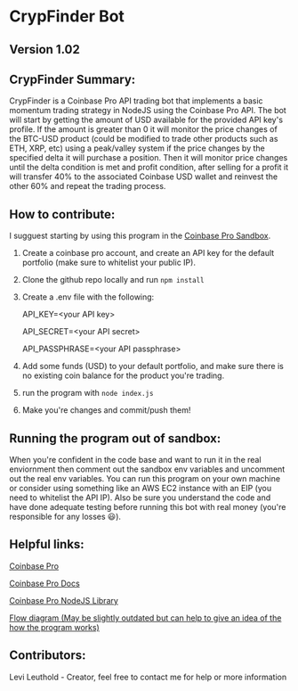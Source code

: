 # CrypFinder Bot 
## Version 1.02

## CrypFinder Summary: 
CrypFinder is a Coinbase Pro API trading bot that implements a basic momentum trading strategy in NodeJS using the Coinbase Pro API. The bot will start by getting the amount of USD available for the provided API key's profile. If the amount is greater than 0 it will monitor the price changes of the BTC-USD product (could be modified to trade other products such as ETH, XRP, etc) using a peak/valley system if the price changes by the specified delta it will purchase a position. Then it will monitor price changes until the delta condition is met and profit condition, after selling for a profit it will transfer 40% to the associated Coinbase USD wallet and reinvest the other 60% and repeat the trading process.

## How to contribute:
I sugguest starting by using this program in the [Coinbase Pro Sandbox](https://docs.pro.coinbase.com/#sandbox). 
1. Create a coinbase pro account, and create an API key for the default portfolio (make sure to whitelist your public IP). 
2. Clone the github repo locally and run `npm install`
3. Create a .env file with the following:

    API_KEY=\<your API key>

    API_SECRET=\<your API secret>

    API_PASSPHRASE=\<your API passphrase>
4. Add some funds (USD) to your default portfolio, and make sure there is no existing coin balance for the product you're trading.
5. run the program with `node index.js`
6. Make you're changes and commit/push them!

## Running the program out of sandbox:
When you're confident in the code base and want to run it in the real enviornment then comment out the sandbox env variables and uncomment out the real env variables. You can run this program on your own machine or consider using something like an AWS EC2 instance with an EIP (you need to whitelist the API IP). Also be sure you understand the code and have done adequate testing before running this bot with real money (you're responsible for any losses 😃).

## Helpful links:
[Coinbase Pro](https://pro.coinbase.com/trade/BTC-USD)

[Coinbase Pro Docs](https://docs.pro.coinbase.com/#introduction)

[Coinbase Pro NodeJS Library](https://www.npmjs.com/package/coinbase-pro)

[Flow diagram (May be slightly outdated but can help to give an idea of the how the program works)](https://drive.google.com/file/d/1sMg7nWcuCDwHS5wdwHgoe5qqODO7UEFA/view?usp=sharing)

## Contributors:
Levi Leuthold - Creator, feel free to contact me for help or more information